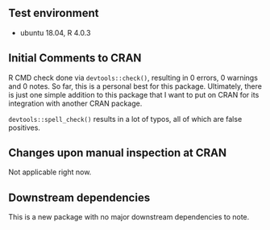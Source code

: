 ## Test environment

- ubuntu 18.04, R 4.0.3

## Initial Comments to CRAN

R CMD check done via `devtools::check()`, resulting in 0 errors, 0 warnings and 0 notes. So far, this is a personal best for this package. Ultimately, there is just one simple addition to this package that I want to put on CRAN for its integration with another CRAN package.

`devtools::spell_check()` results in a lot of typos, all of which are false positives.
 
## Changes upon manual inspection at CRAN

Not applicable right now.

## Downstream dependencies

This is a new package with no major downstream dependencies to note.
